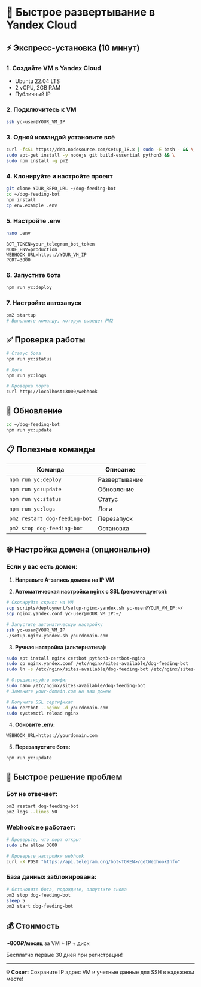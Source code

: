 # 🚀 Быстрое развертывание в Yandex Cloud

## ⚡ Экспресс-установка (10 минут)

### 1. Создайте VM в Yandex Cloud
- Ubuntu 22.04 LTS
- 2 vCPU, 2GB RAM
- Публичный IP

### 2. Подключитесь к VM
```bash
ssh yc-user@YOUR_VM_IP
```

### 3. Одной командой установите всё
```bash
curl -fsSL https://deb.nodesource.com/setup_18.x | sudo -E bash - && \
sudo apt-get install -y nodejs git build-essential python3 && \
sudo npm install -g pm2
```

### 4. Клонируйте и настройте проект
```bash
git clone YOUR_REPO_URL ~/dog-feeding-bot
cd ~/dog-feeding-bot
npm install
cp env.example .env
```

### 5. Настройте .env
```bash
nano .env
```
```env
BOT_TOKEN=your_telegram_bot_token
NODE_ENV=production
WEBHOOK_URL=https://YOUR_VM_IP
PORT=3000
```

### 6. Запустите бота
```bash
npm run yc:deploy
```

### 7. Настройте автозапуск
```bash
pm2 startup
# Выполните команду, которую выведет PM2
```

## ✅ Проверка работы

```bash
# Статус бота
npm run yc:status

# Логи
npm run yc:logs

# Проверка порта
curl http://localhost:3000/webhook
```

## 🔄 Обновление

```bash
cd ~/dog-feeding-bot
npm run yc:update
```

## 📋 Полезные команды

| Команда | Описание |
|---------|----------|
| `npm run yc:deploy` | Развертывание |
| `npm run yc:update` | Обновление |
| `npm run yc:status` | Статус |
| `npm run yc:logs` | Логи |
| `pm2 restart dog-feeding-bot` | Перезапуск |
| `pm2 stop dog-feeding-bot` | Остановка |

## 🌐 Настройка домена (опционально)

### Если у вас есть домен:

1. **Направьте A-запись домена на IP VM**

2. **Автоматическая настройка nginx с SSL (рекомендуется):**
```bash
# Скопируйте скрипт на VM
scp scripts/deployment/setup-nginx-yandex.sh yc-user@YOUR_VM_IP:~/
scp nginx.yandex.conf yc-user@YOUR_VM_IP:~/

# Запустите автоматическую настройку
ssh yc-user@YOUR_VM_IP
./setup-nginx-yandex.sh yourdomain.com
```

3. **Ручная настройка (альтернатива):**
```bash
sudo apt install nginx certbot python3-certbot-nginx
sudo cp nginx.yandex.conf /etc/nginx/sites-available/dog-feeding-bot
sudo ln -s /etc/nginx/sites-available/dog-feeding-bot /etc/nginx/sites-enabled/

# Отредактируйте конфиг
sudo nano /etc/nginx/sites-available/dog-feeding-bot
# Замените your-domain.com на ваш домен

# Получите SSL сертификат
sudo certbot --nginx -d yourdomain.com
sudo systemctl reload nginx
```

4. **Обновите .env:**
```env
WEBHOOK_URL=https://yourdomain.com
```

5. **Перезапустите бота:**
```bash
npm run yc:update
```

## 🛟 Быстрое решение проблем

### Бот не отвечает:
```bash
pm2 restart dog-feeding-bot
pm2 logs --lines 50
```

### Webhook не работает:
```bash
# Проверьте, что порт открыт
sudo ufw allow 3000

# Проверьте настройки webhook
curl -X POST "https://api.telegram.org/bot<TOKEN>/getWebhookInfo"
```

### База данных заблокирована:
```bash
# Остановите бота, подождите, запустите снова
pm2 stop dog-feeding-bot
sleep 5
pm2 start dog-feeding-bot
```

## 💰 Стоимость

**~800₽/месяц** за VM + IP + диск

Бесплатно первые 30 дней при регистрации!

---

**💡 Совет:** Сохраните IP адрес VM и учетные данные для SSH в надежном месте! 
